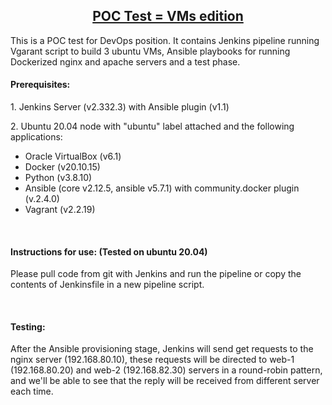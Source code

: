 <h2 style="text-align: center;"><u>POC Test = VMs edition</u></h2>
<p>This is a POC test for DevOps position. It contains Jenkins pipeline running Vgarant script to build 3 ubuntu VMs, Ansible playbooks for running Dockerized nginx and apache servers and a test phase.</p>
<h4><strong>Prerequisites:</strong></h4>
<p>1. Jenkins Server (v2.332.3) with Ansible plugin (v1.1)</p>
<p>2. Ubuntu 20.04 node with "ubuntu" label attached and the following applications:</p>
<ul>
<li>Oracle VirtualBox (v6.1)</li>
<li>Docker (v20.10.15)</li>
<li>Python (v3.8.10)</li>
<li>Ansible (core v2.12.5, ansible v5.7.1) with community.docker plugin (v.2.4.0)</li>
<li>Vagrant (v2.2.19)</li>
</ul>
<p>&nbsp;</p>
<h4><strong>Instructions for use: (Tested on ubuntu 20.04)</strong></h4>
<p>Please pull code from git with Jenkins and run the pipeline or copy the contents of Jenkinsfile in a new pipeline script.</p>
<p>&nbsp;</p>
<h4><strong>Testing:</strong></h4>
<p>After the Ansible provisioning stage, Jenkins will send get requests to the nginx server (192.168.80.10), these requests will be directed to web-1 (192.168.80.20) and web-2 (192.168.82.30) servers in a round-robin pattern, and we'll be able to see that the reply will be received from different server each time.</p>
